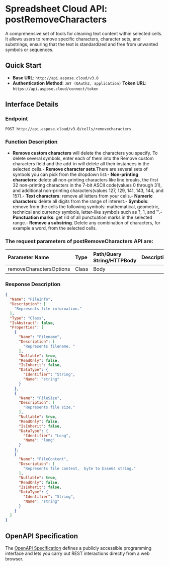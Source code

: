 # **Spreadsheet Cloud API: postRemoveCharacters**

A comprehensive set of tools for cleaning text content within selected cells. It allows users to remove specific characters, character sets, and substrings, ensuring that the text is standardized and free from unwanted symbols or sequences. 


## **Quick Start**

- **Base URL**: `http://api.aspose.cloud/v3.0`
- **Authentication Method**: `JWT (OAuth2, application)`  **Token URL**: `https://api.aspose.cloud/connect/token`
## **Interface Details**

### **Endpoint** 

```
POST http://api.aspose.cloud/v3.0/cells/removecharacters
```
### **Function Description**
- **Remove custom characters** will delete the characters you specify. To delete several symbols, enter each of them into the Remove custom characters field and the add-in will delete all their instances in the selected cells.- **Remove character sets**.There are several sets of symbols you can pick from the dropdown list:- **Non-printing characters**: delete all non-printing characters like line breaks, the first 32 non-printing characters in the 7-bit ASCII code(values 0 through 31), and additional non-printing characters(values 127, 129, 141, 143, 144, and 157).- **Text characters**: remove all letters from your cells.- **Numeric characters**: delete all digits from the range of interest.- **Symbols**: remove from the cells the following symbols: mathematical, geometric, technical and currency symbols, letter-like symbols such as ?, 1, and ™.- **Punctuation marks**: get rid of all punctuation marks in the selected range.- **Remove a substring**. Delete any combination of characters, for example a word, from the selected cells.

### The request parameters of **postRemoveCharacters** API are: 

| Parameter Name | Type | Path/Query String/HTTPBody | Description | 
| :- | :- | :- |:- | 
|removeCharactersOptions|Class|Body||

### **Response Description**
```json
{
  "Name": "FileInfo",
  "Description": [
    "Represents file information."
  ],
  "Type": "Class",
  "IsAbstract": false,
  "Properties": [
    {
      "Name": "Filename",
      "Description": [
        "Represents filename. "
      ],
      "Nullable": true,
      "ReadOnly": false,
      "IsInherit": false,
      "DataType": {
        "Identifier": "String",
        "Name": "string"
      }
    },
    {
      "Name": "FileSize",
      "Description": [
        "Represents file size."
      ],
      "Nullable": true,
      "ReadOnly": false,
      "IsInherit": false,
      "DataType": {
        "Identifier": "Long",
        "Name": "long"
      }
    },
    {
      "Name": "FileContent",
      "Description": [
        "Represents file content,  byte to base64 string."
      ],
      "Nullable": true,
      "ReadOnly": false,
      "IsInherit": false,
      "DataType": {
        "Identifier": "String",
        "Name": "string"
      }
    }
  ]
}
```


## OpenAPI Specification

The [OpenAPI Specification](https://reference.aspose.cloud/cells/#/TextProcessingController/PostRemoveCharacters) defines a publicly accessible programming interface and lets you carry out REST interactions directly from a web browser.


